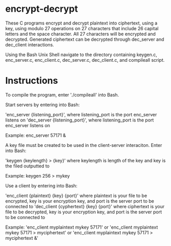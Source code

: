 # encrypt-decrypt

These C programs encrypt and decrypt plaintext into ciphertext, using a key, using modulo 27 operations on 
27 characters that include 26 capital letters and the space character. All 27 characters will be encrypted and decrypted.
Generated ciphertext can be decrypted through dec_server and dec_client interactions. 

Using the Bash Unix Shell navigate to the directory containing keygen.c, enc_server.c, enc_client.c, dec_server.c, dec_client.c, and compileall script.

# Instructions

To compile the program, enter './compileall' into Bash.

Start servers by entering into Bash:

'enc_server {listening_port}', where listening_port is the port enc_server listens on
'dec_server {listening_port}', where listening_port is the port enc_server listens on

Example: enc_server 57171 &


A key file must be created to be used in the client-server interaciton.
Enter into Bash:

'keygen {keylength} > {key}' where keylength is length of the key and key is the filed outputted to

Example: keygen 256 > mykey


Use a client by entering into Bash:

'enc_client {plaintext} {key} {port}' where plaintext is your file to be encrypted, key is your encryption key, and port is the server port to be connected to
'dec_client {cyphertext} {key} {port}' where ciphertext is your file to be decrypted, key is your encryption key, and port is the server port to be connected to

Example:
'enc_client myplaintext mykey 57171'
or 'enc_client myplaintext mykey 57171 > myciphertext'
or 'enc_client myplaintext mykey 57171 > myciphertext &'
